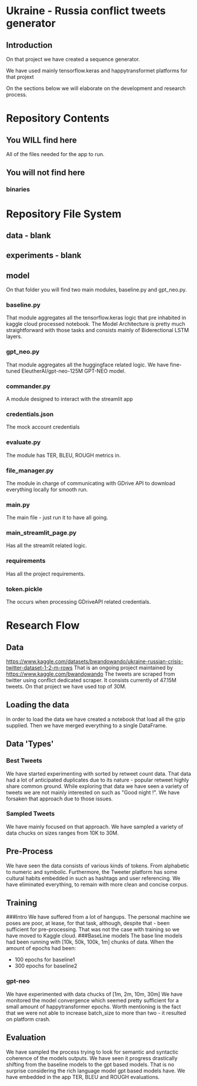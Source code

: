 # Ukraine - Russia conflict tweets generator

## Introduction
On that project we have created a sequence generator. 

We have used mainly tensorflow.keras and happytransformet platforms for that projext

On the sections below we will elaborate on the development and research process.

# Repository Contents
## You WILL find here
All of the files needed for the app to run.

## You will not find here
### binaries

# Repository File System
## data - blank
## experiments - blank
## model
On that folder you will find two main modules, baseline.py and gpt_neo.py.
### baseline.py
That module aggregates all the tensorflow.keras logic that pre inhabited in kaggle cloud processed notebook.
The Model Architecture is pretty much straightforward with those tasks and consists mainly of Biderectional LSTM layers.
### gpt_neo.py
That module aggregates all the huggingface related logic.
We have fine-tuned EleutherAI/gpt-neo-125M GPT-NEO model.
### commander.py
A module designed to interact with the streamlit app
### credentials.json
The mock account credentials
### evaluate.py
The module has TER, BLEU, ROUGH metrics in.
### file_manager.py
The module in charge of communicating with GDrive API to download everything locally for smooth run.
### main.py
The main file - just run it to have all going.
### main_streamlit_page.py
Has all the streamlit related logic.
### requirements
Has all the project requirements.
### token.pickle 
The occurs when processing GDriveAPI related credentials.


# Research Flow
## Data
https://www.kaggle.com/datasets/bwandowando/ukraine-russian-crisis-twitter-dataset-1-2-m-rows
That is an ongoing project maintained by https://www.kaggle.com/bwandowando
The tweets are scraped from twitter using conflict dedicated scraper.
It consists currently of 47.15M tweets.
On that project we have used top of 30M.
## Loading the data
In order to load the data we have created a notebook that load all the gzip supplied.
Then we have merged everything to a single DataFrame.
## Data 'Types'
### Best Tweets
We have started experimenting with sorted by retweet count data.
That data had a lot of anticipated duplicates due to its nature - popular retweet highly share common ground.
While exploring that data we have seen a variety of tweets we are not mainly interested on such as "Good night !".
We have forsaken that approach due to those issues.
### Sampled Tweets
We have mainly focused on that approach. We have sampled a variety of data chucks on sizes ranges from 10K to 30M.
## Pre-Process
We have seen the data consists of various kinds of tokens.
From alphabetic to numeric and symbolic.
Furthermore, the Tweeter platform has some cultural habits embedded in such as hashtags and user referencing.
We have eliminated everything, to remain with more clean and concise corpus.
## Training
###Intro
We have suffered from a lot of hangups. The personal machine we poses are poor, at lease, for that task, although, despite that - been sufficient for pre-processing.
That was not the case with training so we have moved to Kaggle cloud.
###BaseLine models
The base line models had been running with [10k, 50k, 100k, 1m] chunks of data.
When the amount of epochs had been:
    
- 100 epochs for baseline1
- 300 epochs for baseline2

### gpt-neo
We have experimented with data chucks of [1m, 2m, 10m, 30m]
We have monitored the model convergence which seemed pretty sufficient for a small amount of happytransformer epochs.
Worth mentioning is the fact that we were not able to increase batch_size to more than two - it resulted on platform crash.

## Evaluation
We have sampled the process trying to look for semantic and syntactic coherence of the models outputs.
We have seen it progress drastically shifting from the baseline models to the gpt based models.
That is no surprise considering the rich language model gpt based models have.
We have embedded in the app TER, BLEU and ROUGH evaluations.

